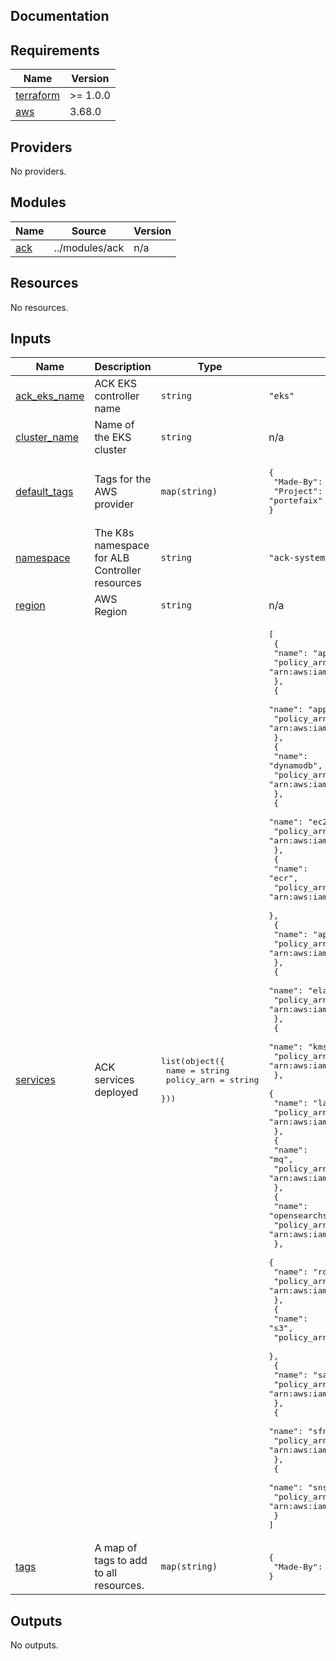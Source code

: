 ## Documentation

<!-- BEGINNING OF PRE-COMMIT-TERRAFORM DOCS HOOK -->
## Requirements

| Name | Version |
|------|---------|
| <a name="requirement_terraform"></a> [terraform](#requirement\_terraform) | >= 1.0.0 |
| <a name="requirement_aws"></a> [aws](#requirement\_aws) | 3.68.0 |

## Providers

No providers.

## Modules

| Name | Source | Version |
|------|--------|---------|
| <a name="module_ack"></a> [ack](#module\_ack) | ../modules/ack | n/a |

## Resources

No resources.

## Inputs

| Name | Description | Type | Default | Required |
|------|-------------|------|---------|:--------:|
| <a name="input_ack_eks_name"></a> [ack\_eks\_name](#input\_ack\_eks\_name) | ACK EKS controller name | `string` | `"eks"` | no |
| <a name="input_cluster_name"></a> [cluster\_name](#input\_cluster\_name) | Name of the EKS cluster | `string` | n/a | yes |
| <a name="input_default_tags"></a> [default\_tags](#input\_default\_tags) | Tags for the AWS provider | `map(string)` | <pre>{<br>  "Made-By": "terraform",<br>  "Project": "portefaix"<br>}</pre> | no |
| <a name="input_namespace"></a> [namespace](#input\_namespace) | The K8s namespace for ALB Controller resources | `string` | `"ack-system"` | no |
| <a name="input_region"></a> [region](#input\_region) | AWS Region | `string` | n/a | yes |
| <a name="input_services"></a> [services](#input\_services) | ACK services deployed | <pre>list(object({<br>    name       = string<br>    policy_arn = string<br>  }))</pre> | <pre>[<br>  {<br>    "name": "apigatewayv2",<br>    "policy_arn": "arn:aws:iam::aws:policy/AmazonAPIGatewayAdministrator"<br>  },<br>  {<br>    "name": "applicationautoscaling",<br>    "policy_arn": "arn:aws:iam::aws:policy/PowerUserAccess"<br>  },<br>  {<br>    "name": "dynamodb",<br>    "policy_arn": "arn:aws:iam::aws:policy/AmazonDynamoDBFullAccess"<br>  },<br>  {<br>    "name": "ec2",<br>    "policy_arn": "arn:aws:iam::aws:policy/AmazonEC2FullAccess"<br>  },<br>  {<br>    "name": "ecr",<br>    "policy_arn": "arn:aws:iam::aws:policy/AmazonEC2ContainerRegistryFullAccess"<br>  },<br>  {<br>    "name": "apigatewayv2",<br>    "policy_arn": "arn:aws:iam::aws:policy/AmazonAPIGatewayAdministrator"<br>  },<br>  {<br>    "name": "elasticache",<br>    "policy_arn": "arn:aws:iam::aws:policy/AmazonElastiCacheFullAccess"<br>  },<br>  {<br>    "name": "kms",<br>    "policy_arn": "arn:aws:iam::aws:policy/AWSKeyManagementServicePowerUser"<br>  },<br>  {<br>    "name": "lambda",<br>    "policy_arn": "arn:aws:iam::aws:policy/AWSLambda_FullAccess"<br>  },<br>  {<br>    "name": "mq",<br>    "policy_arn": "arn:aws:iam::aws:policy/AmazonMQApiFullAccess"<br>  },<br>  {<br>    "name": "opensearchservice",<br>    "policy_arn": "arn:aws:iam::aws:policy/AmazonOpenSearchServiceFullAccess"<br>  },<br>  {<br>    "name": "rds",<br>    "policy_arn": "arn:aws:iam::aws:policy/AmazonRDSFullAccess"<br>  },<br>  {<br>    "name": "s3",<br>    "policy_arn": "arn:aws:iam::aws:policy/AmazonS3FullAccess"<br>  },<br>  {<br>    "name": "sagemaker",<br>    "policy_arn": "arn:aws:iam::aws:policy/AmazonSageMakerFullAccess"<br>  },<br>  {<br>    "name": "sfn",<br>    "policy_arn": "arn:aws:iam::aws:policy/AWSStepFunctionsFullAccess"<br>  },<br>  {<br>    "name": "sns",<br>    "policy_arn": "arn:aws:iam::aws:policy/AmazonSNSFullAccess"<br>  }<br>]</pre> | no |
| <a name="input_tags"></a> [tags](#input\_tags) | A map of tags to add to all resources. | `map(string)` | <pre>{<br>  "Made-By": "terraform"<br>}</pre> | no |

## Outputs

No outputs.
<!-- END OF PRE-COMMIT-TERRAFORM DOCS HOOK -->

